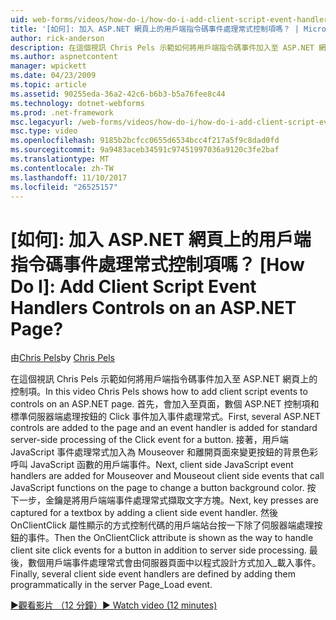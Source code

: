 ```yaml
---
uid: web-forms/videos/how-do-i/how-do-i-add-client-script-event-handlers-controls-on-an-aspnet-page
title: '[如何]: 加入 ASP.NET 網頁上的用戶端指令碼事件處理常式控制項嗎？ | Microsoft Docs'
author: rick-anderson
description: 在這個視訊 Chris Pels 示範如何將用戶端指令碼事件加入至 ASP.NET 網頁上的控制項。 首先，數個 ASP.NET 控制項新增至網頁和 e...
ms.author: aspnetcontent
manager: wpickett
ms.date: 04/23/2009
ms.topic: article
ms.assetid: 90255eda-36a2-42c6-b6b3-b5a76fee8c44
ms.technology: dotnet-webforms
ms.prod: .net-framework
msc.legacyurl: /web-forms/videos/how-do-i/how-do-i-add-client-script-event-handlers-controls-on-an-aspnet-page
msc.type: video
ms.openlocfilehash: 9185b2bcfcc0655d6534bcc4f217a5f9c8dad0fd
ms.sourcegitcommit: 9a9483aceb34591c97451997036a9120c3fe2baf
ms.translationtype: MT
ms.contentlocale: zh-TW
ms.lasthandoff: 11/10/2017
ms.locfileid: "26525157"
---
```

<a name="how-do-i-add-client-script-event-handlers-controls-on-an-aspnet-page"></a>[如何]: 加入 ASP.NET 網頁上的用戶端指令碼事件處理常式控制項嗎？
[How Do I]: Add Client Script Event Handlers Controls on an ASP.NET Page?
====================
<span data-ttu-id="1a5c5-106">由[Chris Pels](https://twitter.com/chrispels)</span><span class="sxs-lookup"><span data-stu-id="1a5c5-106">by [Chris Pels](https://twitter.com/chrispels)</span></span>

<span data-ttu-id="1a5c5-107">在這個視訊 Chris Pels 示範如何將用戶端指令碼事件加入至 ASP.NET 網頁上的控制項。</span><span class="sxs-lookup"><span data-stu-id="1a5c5-107">In this video Chris Pels shows how to add client script events to controls on an ASP.NET page.</span></span> <span data-ttu-id="1a5c5-108">首先，會加入至頁面，數個 ASP.NET 控制項和標準伺服器端處理按鈕的 Click 事件加入事件處理常式。</span><span class="sxs-lookup"><span data-stu-id="1a5c5-108">First, several ASP.NET controls are added to the page and an event handler is added for standard server-side processing of the Click event for a button.</span></span> <span data-ttu-id="1a5c5-109">接著，用戶端 JavaScript 事件處理常式加入為 Mouseover 和離開頁面來變更按鈕的背景色彩呼叫 JavaScript 函數的用戶端事件。</span><span class="sxs-lookup"><span data-stu-id="1a5c5-109">Next, client side JavaScript event handlers are added for Mouseover and Mouseout client side events that call JavaScript functions on the page to change a button background color.</span></span> <span data-ttu-id="1a5c5-110">按 下一步，金鑰是將用戶端端事件處理常式擷取文字方塊。</span><span class="sxs-lookup"><span data-stu-id="1a5c5-110">Next, key presses are captured for a textbox by adding a client side event handler.</span></span> <span data-ttu-id="1a5c5-111">然後 OnClientClick 屬性顯示的方式控制代碼的用戶端站台按一下除了伺服器端處理按鈕的事件。</span><span class="sxs-lookup"><span data-stu-id="1a5c5-111">Then the OnClientClick attribute is shown as the way to handle client site click events for a button in addition to server side processing.</span></span> <span data-ttu-id="1a5c5-112">最後，數個用戶端事件處理常式會由伺服器頁面中以程式設計方式加入\_載入事件。</span><span class="sxs-lookup"><span data-stu-id="1a5c5-112">Finally, several client side event handlers are defined by adding them programmatically in the server Page\_Load event.</span></span>

[<span data-ttu-id="1a5c5-113">&#9654;觀看影片 （12 分鐘）</span><span class="sxs-lookup"><span data-stu-id="1a5c5-113">&#9654; Watch video (12 minutes)</span></span>](https://channel9.msdn.com/Blogs/ASP-NET-Site-Videos/how-do-i-add-client-script-event-handlers-controls-on-an-aspnet-page)
